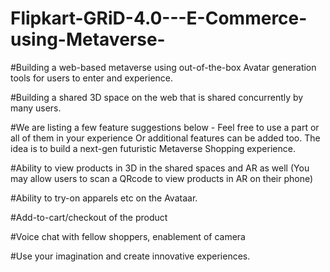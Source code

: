 # Flipkart-GRiD-4.0---E-Commerce-using-Metaverse-

#Building a web-based metaverse using out-of-the-box Avatar generation tools for users to enter and experience.

#Building a shared 3D space on the web that is shared concurrently by many users. 

#We are listing a few feature suggestions below - Feel free to use a part or all of them in your experience Or additional features can be added too. The idea is to build a next-gen futuristic Metaverse Shopping experience.

#Ability to view products in 3D in the shared spaces and AR as well (You may allow users to scan a QRcode to view products in AR on their phone)

#Ability to try-on apparels etc on the Avataar.

#Add-to-cart/checkout of the product

#Voice chat with fellow shoppers, enablement of camera

#Use your imagination and create innovative experiences.
